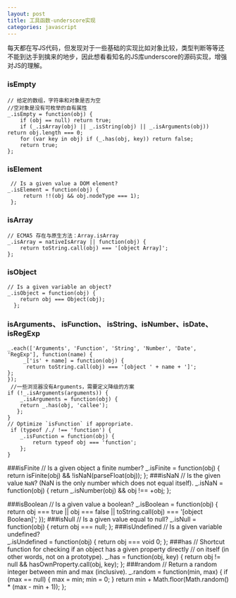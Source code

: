 ```yaml
---
layout: post
title: 工具函数-underscore实现
categories: javascript
---
```


每天都在写JS代码，但发现对于一些基础的实现比如对象比较，类型判断等等还不能到达手到擒来的地步，因此想看看知名的JS库underscore的源码实现，增强对JS的理解。


### isEmpty

    // 给定的数组，字符串和对象是否为空
    //空对象是没有可枚举的自有属性
  	_.isEmpty = function(obj) {
    	if (obj == null) return true;
    	if (_.isArray(obj) || _.isString(obj) || _.isArguments(obj)) return obj.length === 0;
    	for (var key in obj) if (_.has(obj, key)) return false;
    	return true;
    };
### isElement
 	 // Is a given value a DOM element?
  	_.isElement = function(obj) {
   		 return !!(obj && obj.nodeType === 1);
 	 };
### isArray
  	// ECMA5 存在与原生方法：Array.isArray
  	_.isArray = nativeIsArray || function(obj) {
    	return toString.call(obj) === '[object Array]';
  	};

### isObject
  	// Is a given variable an object?
  	_.isObject = function(obj) {
    	return obj === Object(obj);
	  };
### isArguments、 isFunction、 isString、isNumber、isDate、isRegExp

  	_.each(['Arguments', 'Function', 'String', 'Number', 'Date', 'RegExp'], function(name) {
   		 _['is' + name] = function(obj) {
	      return toString.call(obj) === '[object ' + name + ']';
    };
    });
     //一些浏览器没有Arguments，需要定义降级的方案
  	if (!_.isArguments(arguments)) {
    	_.isArguments = function(obj) {
      	return _.has(obj, 'callee');
       };
  	}
    // Optimize `isFunction` if appropriate.
 	 if (typeof /./ !== 'function') {
    	_.isFunction = function(obj) {
      		return typeof obj === 'function';
	    };
  	}

###isFinite
    // Is a given object a finite number?
  	_.isFinite = function(obj) {
    	return isFinite(obj) && !isNaN(parseFloat(obj));
  	};
###isNaN
  	// Is the given value `NaN`? (NaN is the only number which does not equal itself).
  	_.isNaN = function(obj) {
    	return _.isNumber(obj) && obj !== +obj;
  	};

###isBoolean
	// Is a given value a boolean?
  	_.isBoolean = function(obj) {
   	 	return obj === true || obj === false || toString.call(obj) === '[object Boolean]';
    });
###isNull
 	// Is a given value equal to null?
  	_.isNull = function(obj) {
    	return obj === null;
  	};
###isUndefined
  	// Is a given variable undefined?	
  	_.isUndefined = function(obj) {
    	return obj === void 0;
  	};
###has
	// Shortcut function for checking if an object has a given property directly
  	// on itself (in other words, not on a prototype).
  	_.has = function(obj, key) {
    return obj != null && hasOwnProperty.call(obj, key);
 	 };
###random
	// Return a random integer between min and max (inclusive).
 	 _.random = function(min, max) {
    if (max == null) {
      max = min;
      min = 0;
    }
    return min + Math.floor(Math.random() * (max - min + 1));
  	};







